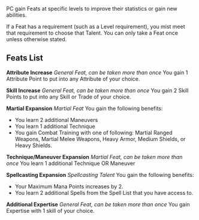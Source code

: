 PC gain Feats at specific levels to improve their statistics or gain new abilities.

If a Feat has a requirement (such as a Level requirement), you mist meet that requirement to choose that Talent. You can only take a Feat once unless otherwise stated.

## Feats List

**Attribute Increase**
*General Feat, can be taken more than once*
You gain 1 Attribute Point to put into any Attribute of your choice.

**Skill Increase**
*General Feat, can be taken more than once*
You gain 2 Skill Points to put into any Skill or Trade of your choice.

**Martial Expansion**
*Martial Feat*
You gain the following benefits:
- You learn 2 additional Maneuvers
- You learn 1 additional Technique
- You gain Combat Training with one of following: Martial Ranged Weapons, Martial Melee Weapons, Heavy Armor, Medium Shields, or Heavy Shields.


**Technique/Maneuver Expansion**
*Martial Feat, can be taken more than once*
You learn 1 additional Technique OR Maneuver


**Spellcasting Expansion**
*Spellcasting Talent*
You gain the following benefits:
- Your Maximum Mana Points increases by 2.
- You learn 2 additional Spells from the Spell List that you have access to.


**Additional Expertise**
*General Feat, can be taken more than once*
You gain Expertise with 1 skill of your choice. 